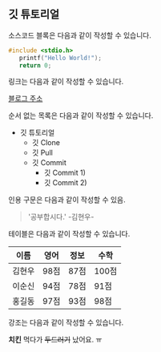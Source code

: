 ## 깃 튜토리얼

소스코드 블록은 다음과 같이 작성할 수 있습니다.

```c
#include <stdio.h>
   printf("Hello World!");
   return 0;
```

링크는 다음과 같이 작성할 수 있습니다.

[블로그 주소](https://velog.io/@miretta96)

순서 없는 목록은 다음과 같이 작성할 수 있습니다.
* 깃 튜토리얼
  * 깃 Clone
  * 깃 Pull
  * 깃 Commit
     * 깃 Commit 1)
     * 깃 Commit 2)
 
인용 구문은 다음과 같이 작성할 수 있음.
> '공부합시다.' -김현우-

테이블은 다음과 같이 작성할 수 있습니다.

이름|영어|정보|수학
---|---|---|---|
김현우|98점|87점|100점|
이순신|94점|78점|91점|
홍길동|97점|93점|98점|

강조는 다음과 같이 작성할 수 있습니다.

**치킨** 먹다가 ~~두드러기~~ 났어요. ㅠ
